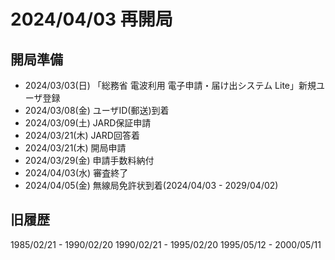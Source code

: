 # 2024/04/03 再開局
## 開局準備
- 2024/03/03(日) 「総務省 電波利用 電子申請・届け出システム Lite」新規ユーザ登録
- 2024/03/08(金) ユーザID(郵送)到着
- 2024/03/09(土) JARD保証申請
- 2024/03/21(木) JARD回答着
- 2024/03/21(木) 開局申請
- 2024/03/29(金) 申請手数料納付
- 2024/04/03(水) 審査終了
- 2024/04/05(金) 無線局免許状到着(2024/04/03 - 2029/04/02)

## 旧履歴
1985/02/21 - 1990/02/20
1990/02/21 - 1995/02/20
1995/05/12 - 2000/05/11

